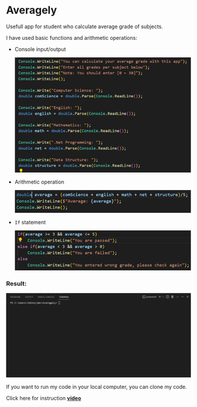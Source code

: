 # Averagely

Usefull app for student who calculate average grade of subjects.

I have used basic functions and arithmetic operations:

* Console input/output

    ![image](./Assets/image.png)

* Arithmetic operation

    ![image](./Assets/image-1.png)

* `If` statement

    ![image](./Assets/image-2.png)

### Result:

![gif](./Assets/Animation.gif)

If you want to run my code in your local computer, you can clone my code.

Click here for instruction **[video](https://www.loom.com/share/9cebefe04b8b40f0bb6c48f87f58ad59?sid=e90b647e-a46f-46e2-bca3-9f89aa2512f5)**